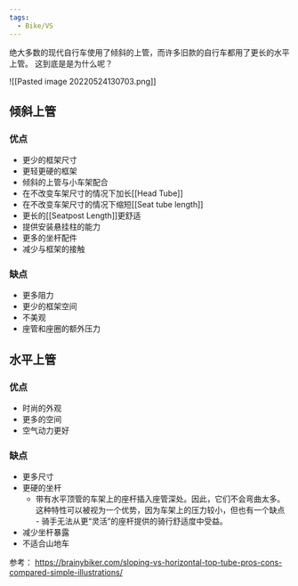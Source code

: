 ```yaml
---
tags:
  - Bike/VS
---
```


绝大多数的现代自行车使用了倾斜的上管，而许多旧款的自行车都用了更长的水平上管。
这到底是是为什么呢？

![[Pasted image 20220524130703.png]]

## 倾斜上管
### 优点
- 更少的框架尺寸
- 更轻更硬的框架
- 倾斜的上管与小车架配合
- 在不改变车架尺寸的情况下加长[[Head Tube]]
- 在不改变车架尺寸的情况下缩短[[Seat tube length]]
- 更长的[[Seatpost Length]]更舒适
- 提供安装悬挂柱的能力
- 更多的坐杆配件
- 减少与框架的接触

### 缺点
- 更多阻力
- 更少的框架空间
- 不美观
- 座管和座圈的额外压力

## 水平上管
### 优点
- 时尚的外观
- 更多的空间
- 空气动力更好

### 缺点
- 更多尺寸
- 更硬的坐杆
	- 带有水平顶管的车架上的座杆插入座管深处。因此，它们不会弯曲太多。这种特性可以被视为一个优势，因为车架上的压力较小，但也有一个缺点 - 骑手无法从更“灵活”的座杆提供的骑行舒适度中受益。
- 减少坐杆暴露
- 不适合山地车

参考：
https://brainybiker.com/sloping-vs-horizontal-top-tube-pros-cons-compared-simple-illustrations/